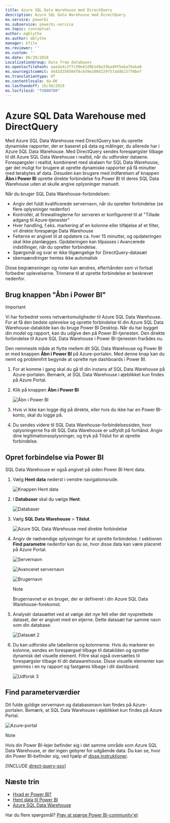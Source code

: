 ```yaml
---
title: Azure SQL Data Warehouse med DirectQuery
description: Azure SQL Data Warehouse med DirectQuery
ms.service: powerbi
ms.subservice: powerbi-service
ms.topic: conceptual
author: mgblythe
ms.author: mblythe
manager: kfile
ms.reviewer: ''
ms.custom: ''
ms.date: 06/20/2018
LocalizationGroup: Data from databases
ms.openlocfilehash: aaeda4c2f7c50e41d9b149e33ba49f5eba76eba8
ms.sourcegitcommit: d441d350504f8c6d9e100d229757add6237f0bef
ms.translationtype: HT
ms.contentlocale: da-DK
ms.lasthandoff: 10/30/2019
ms.locfileid: "73060700"
---
```

# <a name="azure-sql-data-warehouse-with-directquery"></a>Azure SQL Data Warehouse med DirectQuery

Med Azure SQL Data Warehouse med DirectQuery kan du oprette dynamiske rapporter, der er baseret på data og målinger, du allerede har i Azure SQL Data Warehouse. Med DirectQuery sendes forespørgsler tilbage til dit Azure SQL Data Warehouse i realtid, når du udforsker dataene. Forespørgsler i realtid, kombineret med skalaen for SQL Data Warehouse, gør det muligt for brugere at oprette dynamiske rapporter på få minutter med terabytes af data. Desuden kan brugere med indførelsen af knappen **Åbn i Power BI** oprette direkte forbindelse fra Power BI til deres SQL Data Warehouse uden at skulle angive oplysninger manuelt.

Når du bruger SQL Data Warehouse-forbindelsen:

* Angiv det fuldt kvalificerede servernavn, når du opretter forbindelse (se flere oplysninger nedenfor)
* Kontrollér, at firewallreglerne for serveren er konfigureret til at "Tillade adgang til Azure-tjenester"
* Hver handling, f.eks. markering af en kolonne eller tilføjelse af et filter, vil direkte forespørge Data Warehouse
* Felterne er angivet til at opdatere ca. hver 15 minutter, og opdateringen skal ikke planlægges.  Opdateringen kan tilpasses i Avancerede indstillinger, når du opretter forbindelse.
* Spørgsmål og svar er ikke tilgængelige for DirectQuery-datasæt
* skemaændringer hentes ikke automatisk

Disse begrænsninger og noter kan ændres, efterhånden som vi fortsat forbedrer oplevelserne. Trinnene til at oprette forbindelse er beskrevet nedenfor.

## <a name="using-the-open-in-power-bi-button"></a>Brug knappen "Åbn i Power BI"

> [!Important]
> Vi har forbedret vores netværksmuligheder til Azure SQL Data Warehouse.  For at få den bedste oplevelse og oprette forbindelse til din Azure SQL Data Warehouse-datakilde kan du bruge Power BI Desktop.  Når du har bygget din model og rapport, kan du udgive den på Power BI-tjenesten.  Den direkte forbindelse til Azure SQL Data Warehouse i Power BI-tjenesten frarådes nu.

Den nemmeste måde at flytte mellem dit SQL Data Warehouse og Power BI er med knappen **Åbn i Power BI** på Azure-portalen. Med denne knap kan du nemt og problemfrit begynde at oprette nye dashboards i Power BI.

1. For at komme i gang skal du gå til din instans af SQL Data Warehouse på Azure-portalen. Bemærk, at SQL Data Warehouse i øjeblikket kun findes på Azure Portal.

2. Klik på knappen **Åbn i Power BI**

    ![Åbn i Power BI](media/service-azure-sql-data-warehouse-with-direct-connect/openinpowerbi.png)

3. Hvis vi ikke kan logge dig på direkte, eller hvis du ikke har en Power BI-konto, skal du logge på.

4. Du sendes videre til SQL Data Warehouse-forbindelsessiden, hvor oplysningerne fra dit SQL Data Warehouse er udfyldt på forhånd. Angiv dine legitimationsoplysninger, og tryk på Tilslut for at oprette forbindelse.

## <a name="connecting-through-power-bi"></a>Opret forbindelse via Power BI

SQL Data Warehouse er også angivet på siden Power BI Hent data. 

1. Vælg **Hent data** nederst i venstre navigationsrude.  

    ![Knappen Hent data](media/service-azure-sql-data-warehouse-with-direct-connect/getdatabutton.png)

2. I **Databaser** skal du vælge **Hent**.

    ![Databaser](media/service-azure-sql-data-warehouse-with-direct-connect/databases.png)

3. Vælg **SQL Data Warehouse** \> **Tilslut**.

    ![Azure SQL Data Warehouse med direkte forbindelse](media/service-azure-sql-data-warehouse-with-direct-connect/azuresqldatawarehouseconnect.png)

4. Angiv de nødvendige oplysninger for at oprette forbindelse. I sektionen **Find parametre** nedenfor kan du se, hvor disse data kan være placeret på Azure Portal.

    ![Servernavn](media/service-azure-sql-data-warehouse-with-direct-connect/servername.png)

    ![Avanceret servernavn](media/service-azure-sql-data-warehouse-with-direct-connect/servernamewithadvanced.png)

    ![Brugernavn](media/service-azure-sql-data-warehouse-with-direct-connect/username.png)

   > [!NOTE]
   > Brugernavnet er en bruger, der er defineret i din Azure SQL Data Warehouse-forekomst.

5. Analysér datasættet ved at vælge det nye felt eller det nyoprettede dataset, der er angivet med en stjerne. Dette datasæt har samme navn som din database.

    ![Datasæt 2](media/service-azure-sql-data-warehouse-with-direct-connect/dataset2.png)

6. Du kan udforske alle tabellerne og kolonnerne. Hvis du markerer en kolonne, sendes en forespørgsel tilbage til datakilden og opretter dynamisk det visuelle element. Filtre skal også oversættes til forespørgsler tilbage til dit datawarehouse. Disse visuelle elementer kan gemmes i en ny rapport og fastgøres tilbage i dit dashboard.

    ![Udforsk 3](media/service-azure-sql-data-warehouse-with-direct-connect/explore3.png)

## <a name="finding-parameter-values"></a>Find parameterværdier

Dit fulde gyldige servernavn og databasenavn kan findes på Azure-portalen. Bemærk, at SQL Data Warehouse i øjeblikket kun findes på Azure Portal.

![Azure-portal](media/service-azure-sql-data-warehouse-with-direct-connect/azureportal.png)

> [!NOTE]
> Hvis din Power BI-lejer befinder sig i det samme område som Azure SQL Data Warehouse, er der ingen gebyrer for udgående data. Du kan se, hvor din Power BI-befinder sig, ved hjælp af [disse instruktioner](https://docs.microsoft.com/power-bi/service-admin-where-is-my-tenant-located).

[!INCLUDE [direct-query-sso](includes/direct-query-sso.md)]

## <a name="next-steps"></a>Næste trin

* [Hvad er Power BI?](fundamentals/power-bi-overview.md)  
* [Hent data til Power BI](service-get-data.md)  
* [Azure SQL Data Warehouse](/azure/sql-data-warehouse/sql-data-warehouse-overview-what-is/)

Har du flere spørgsmål? [Prøv at spørge Power BI-community'et](http://community.powerbi.com/)
